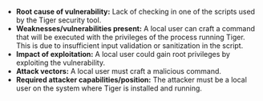 - **Root cause of vulnerability:** Lack of checking in one of the scripts used by the Tiger security tool.
- **Weaknesses/vulnerabilities present:** A local user can craft a command that will be executed with the privileges of the process running Tiger. This is due to insufficient input validation or sanitization in the script.
- **Impact of exploitation:** A local user could gain root privileges by exploiting the vulnerability.
- **Attack vectors:** A local user must craft a malicious command.
- **Required attacker capabilities/position:** The attacker must be a local user on the system where Tiger is installed and running.